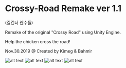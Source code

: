 # Crossy-Road Remake ver 1.1
(길건너 왠수들)

Remake of the original "Crossy Road" using Unity Engine.

Help the chicken cross the road!

Nov.30.2019 @ Created by Kimeg & Bahmir

![alt text](https://github.com/Kimeg/Crossy-Road/Crossy-Road/1.jpg?raw=true)
![alt text](https://github.com/Kimeg/Crossy-Road/Crossy-Road/2.jpg?raw=true)
![alt text](https://github.com/Kimeg/Crossy-Road/Crossy-Road/3.jpg?raw=true)
![alt text](https://github.com/Kimeg/Crossy-Road/Crossy-Road/4.jpg?raw=true)

